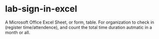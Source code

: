 # lab-sign-in-excel
A Microsoft Office Excel Sheet, or form, table. For organization to check in (register time/attendence), and count the total time duration autmatic in a month or all.
